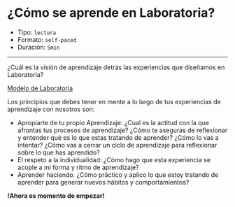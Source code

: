 # ¿Cómo se aprende en Laboratoria?

* Tipo: `lectura`
* Formato: `self-paced`
* Duración: `5min`

***
¿Cuál es la visión de aprendizaje detrás las experiencias que diseñamos en
Laboratoria?

[Modelo de Laboratoria](https://vimeo.com/412540970)

Los principios que debes tener en mente a lo largo de tus experiencias
de aprendizaje con nosotros son:

- Apropiarte de tu propio Aprendizaje: ¿Cual es la actitud con la que afrontas
tus procesos de aprendizaje? ¿Cómo te aseguras de reflexionar y entender qué es
lo que estas tratando de aprender? ¿Cómo lo vas a intentar?
¿Cómo vas a cerrar un ciclo de aprendizaje para reflexionar sobre lo que has
aprendido?
- El respeto a la individualidad: ¿Cómo hago que esta experiencia se acople a mi
forma y ritmo de aprendizaje?
- Aprender haciendo. ¿Cómo práctico y aplico lo que estoy tratando de aprender 
para generar nuevos hábitos y comportamientos?

**!Ahora es momento de empezar!**
